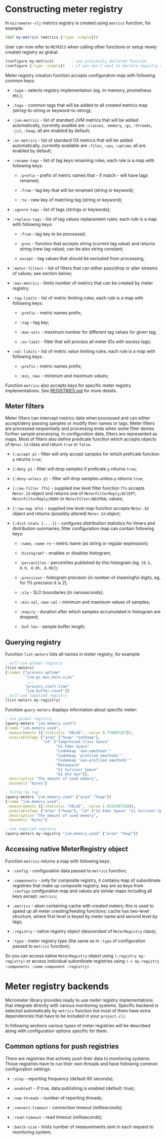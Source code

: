 # Constructing meter registry

In `micrometer-clj` metrics registry is created using `metrics` function, for example:

```clojure
(def my-metrics (metrics {:type :simple}))
```

User can now refer to `METRICS` when calling other functions or setup newly created registry as global:

```clojure
(configure my-metrics)        ; use previously declared function
(configure {:type :simple})   ; if you don't want to declare registry as a variable somewhere
```
Meter registry creation function accepts configuration map with following common keys:

* `:type` - selects registry implementation (eg. in-memory, prometheus etc.);

* `:tags` - common tags that will be added to all created metrics map (string-to-string or keyword-to-string);

* `:jvm-metrics` - list of standard JVM metrics that will be added automatically, currently availble are `:classes`, 
`:memory`, `:gc`, `:threads`, `:jit`, `:heap`; all are enabled by default;

* `:os-metrics` - list of standard OS metrics that will be added automatically, currently available are `:files`, 
`:cpu`, `:uptime`; all are enabled by default;   

* `:rename-tags` - list of tag keys renaming rules; each rule is a map with following keys:

  * `:prefix` - prefix of metric names that - if match - will have tags renamed;
  
  * `:from` - tag key that will be renamed (string or keyword);
  
  * `:to` - new key of matching tag (string or keyword);

* `:ignore-tags` - list of tags (strings or keywords);

* `:replace-tags` - list of tag values replacement rules; each rule is a map with following keys:

  * `:from` - tag key to be processed;
  
  * `:proc` - function that accepts string (current tag value) and returns string (new tag value); can be also string constant;
  
  * `except` - tag values that should be excluded from processing;

* `:meter-filters` - list of filters that can either pass/drop or alter streams of values; see section below;

* `:max-metrics` - limits number of metrics that can be created by meter registry;

* `:tag-limits` - list of metric limiting rules; each rule is a map with following keys:

  * `:prefix` - metric names prefix;
  
  * `:tag` - tag key;
  
  *  `:max-vals` - maximum number for different tag values for given tag;
  
  * `:on-limit` - filter that will process all meter IDs with excess tags; 

* `:val-limits` - list of metric value limiting rules; each rule is a map with following keys:

  * `:prefix` - metric names prefix;
  
  * `:min`, `:max` - minimum and maximum values;

Function `metrics` also accepts keys for specific meter registry implementations.  See [REGISTRIES.md](OUTPUTS.md) for
more details.


## Meter filters

Meter filters can intercept metrics data when processed and can either accept/deny passing samples or modify their names
or tags. Meter filters are processed sequentially and processing ends when some filter denies further sample processing.
In configuration data, filters are represented as maps. Most of filters also define predicate function which accepts
objects of `Meter.Id` class and return `true` or `false`.

* `{:accept p}` - filter will only accept samples for which preficate function `p` returns `true`; 

* `{:deny p}` - filter will drop samples if preficate `p` returns `true`;

* `{:deny-unless p}` - filter will drop samples unless `p` returns `true`;

* `{:raw-filter ffn}` - supplied low level filter function `ffn` accepts `Meter.Id` object and returns one of 
`MeterFilterReply/ACCEPT`, `MeterFilterReply/DENY` or `MeterFilter/NEUTRAL` values;

* `{:raw-map mfn}` - supplied low level map function accepts `Meter.Id` object and returns (possibly altered) `Meter.Id` object;

* `{:dist-stats {....}}` - confgures distribution statistics for  timers and distribution summaries; filter configuration
map can contain following keys:

  * `:name`, `:name-re` - metric name (as string or regular expression);
  
  * `:histogram?` - enables or disables histogram;
  
  * `:percentiles` - percentiles published by this histogram (eg. `[0.5, 0.9, 0.95, 0.99]`);
  
  * `:precision` - histogram precision (in number of meaningful digits, eg. for 1% precision it is 2);
  
  * `:sla` - SLO boundaries (in nanoseconds);
  
  * `:min-val`, `:max-val` - minimum and maximum values of samples;
  
  * `:expiry` - duration after which samples accumulated in histogram are dropped;
  
  * `:buf-len` - sample buffer length;


## Querying registry

Function `list-meters` lists all names in meter registry, for example:

```clojure
; will use global registry
(list-meters)
{:names ["process.uptime"
         "jvm.gc.max.data.size"
          ...
         "process.start.time"
         "jvm.buffer.count"]}
; will use supplied registry
(list-meters my-registry)
```

Function `query-meters` displays information about specific meter:

```clojure
; use global registry
(query-meters "jvm.memory.used")
{:name "jvm.memory.used",
 :measurements ({:statistic "VALUE", :value 9.7760072E7}),
 :availableTags {"area" ["heap" "nonheap"],
                 "id" ["Compressed Class Space"
                       "G1 Eden Space"
                       "CodeHeap 'non-nmethods'"
                       "CodeHeap 'profiled nmethods'"
                       "CodeHeap 'non-profiled nmethods'"
                       "Metaspace"
                       "G1 Survivor Space"
                       "G1 Old Gen"]},
 :description "The amount of used memory",
 :baseUnit "bytes"}

; filter by tag
(query-meters "jvm.memory.used" {"area" "heap"})
{:name "jvm.memory.used",
 :measurements ({:statistic "VALUE", :value 1.03243072E8}),
 :availableTags {"area" ["heap"], "id" ["G1 Eden Space" "G1 Survivor Space" "G1 Old Gen"]},
 :description "The amount of used memory",
 :baseUnit "bytes"}

; use supplied registry
(query-meters my-registry "jvm.memory.used" {"area" "heap"})
``` 

## Accessing native MeterRegistry object

Function `metrics` returns a map with following keys:

* `:config` - configuration data passed to `metrics` function; 

* `:components` - only for composite registry, it contains map of subordinate registries that make up composite registry;
key are as keys from `:configs` conifguration map and values are similar maps including all keys except `:metrics`; 

* `:metrics` - atom containing cache with created meters; this is used to speed up all meter creating/feeding functions;
cache has two-level structure, where first level is keyed by meter name and second level by tags;

* `:registry` - native registry object (descendant of `MeterRegistry` class);

* `:type` - meter registry type (the same as in `:type` of configuration passed to `metrics` function);

So you can access native `MeterRegistry` object using `(:registry my-registry)` or access individual subordinate registries
using `(-> my-registry :components :some-component :registry)`.

# Meter registry backends

Micrometer library provides ready to use meter registry implementations that integrate directly with various monitoring
systems. Specific backend is selected automatically by `metrics` function but most of them have extra dependencies that
have to be included in your `project.clj`.   

In following sections various types of meter registries will be described along with configuration options specific
for them.


## Common options for push registries

There are registries that actively push their data to monitoring systems. Those registries have to run their own threads
and have following common configuration settings:

* `:step` - reporting frequency (default 60 seconds);

* `:enabled?` - if true, data publishing is enabled (default: true);

* `:num-threads` - number of reporting threads;

* `:connect-timeout` - connection timeout (milliseconds);

* `:read-timeout` - read timeout (milliseconds);

* `:batch-size` - limits number of measurements sent in each request to monitoring system;



